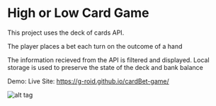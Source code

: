 # High or Low Card Game
This project uses the deck of cards API.

The player places a bet each turn on the outcome of a hand

The information recieved from the API is filtered and displayed. Local storage is used to preserve the state of the deck and bank balance

Demo:
Live Site: https://g-roid.github.io/cardBet-game/

![alt tag](https://g-roid.github.io/cardBet-game/img/cardBack.jpg)


